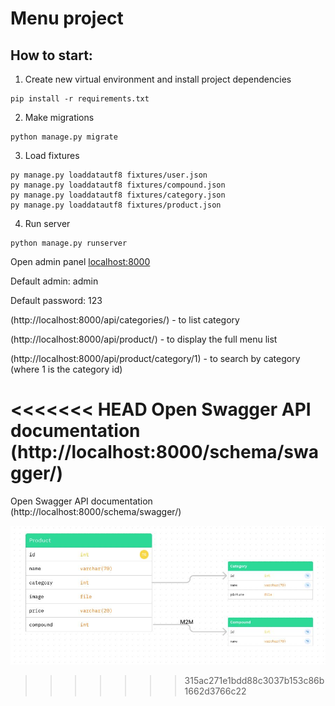﻿# Menu project  

## How to start:
1) Create new virtual environment and install project dependencies

```
pip install -r requirements.txt
```

2) Make migrations
```
python manage.py migrate
```

3) Load fixtures
```
py manage.py loaddatautf8 fixtures/user.json
py manage.py loaddatautf8 fixtures/compound.json
py manage.py loaddatautf8 fixtures/category.json
py manage.py loaddatautf8 fixtures/product.json

```

4) Run server
```
python manage.py runserver
```

Open admin panel [localhost:8000](http://localhost:8000/admin)

Default admin: admin

Default password: 123


(http://localhost:8000/api/categories/) - to list category

(http://localhost:8000/api/product/) - to display the full menu list

(http://localhost:8000/api/product/category/1) - to search by category (where 1 is the category id)


<<<<<<< HEAD
Open Swagger API documentation   (http://localhost:8000/schema/swagger/)
=======
 Open Swagger API documentation   (http://localhost:8000/schema/swagger/)
 
 ![alt text](ERM.JPG)

 
>>>>>>> 315ac271e1bdd88c3037b153c86b1662d3766c22
